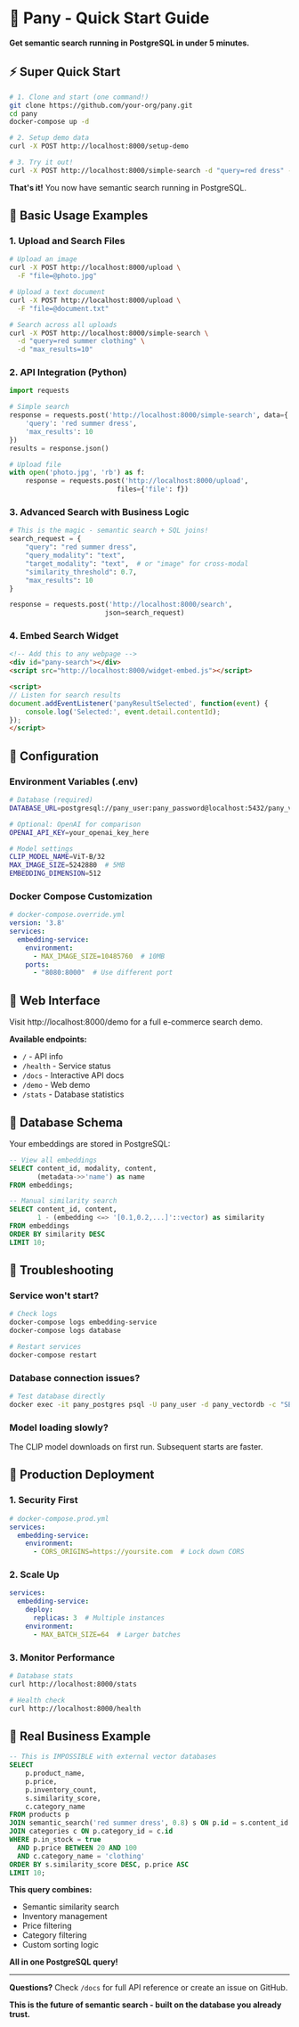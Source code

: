 # 🚀 Pany - Quick Start Guide

**Get semantic search running in PostgreSQL in under 5 minutes.**

## ⚡ Super Quick Start

```bash
# 1. Clone and start (one command!)
git clone https://github.com/your-org/pany.git
cd pany
docker-compose up -d

# 2. Setup demo data
curl -X POST http://localhost:8000/setup-demo

# 3. Try it out!
curl -X POST http://localhost:8000/simple-search -d "query=red dress" -d "max_results=5"
```

**That's it!** You now have semantic search running in PostgreSQL.


## 📝 Basic Usage Examples

### 1. Upload and Search Files

```bash
# Upload an image
curl -X POST http://localhost:8000/upload \
  -F "file=@photo.jpg"

# Upload a text document  
curl -X POST http://localhost:8000/upload \
  -F "file=@document.txt"

# Search across all uploads
curl -X POST http://localhost:8000/simple-search \
  -d "query=red summer clothing" \
  -d "max_results=10"
```

### 2. API Integration (Python)

```python
import requests

# Simple search
response = requests.post('http://localhost:8000/simple-search', data={
    'query': 'red summer dress',
    'max_results': 10
})
results = response.json()

# Upload file
with open('photo.jpg', 'rb') as f:
    response = requests.post('http://localhost:8000/upload', 
                           files={'file': f})
```

### 3. Advanced Search with Business Logic

```python
# This is the magic - semantic search + SQL joins!
search_request = {
    "query": "red summer dress",
    "query_modality": "text",
    "target_modality": "text",  # or "image" for cross-modal
    "similarity_threshold": 0.7,
    "max_results": 10
}

response = requests.post('http://localhost:8000/search', 
                        json=search_request)
```

### 4. Embed Search Widget

```html
<!-- Add this to any webpage -->
<div id="pany-search"></div>
<script src="http://localhost:8000/widget-embed.js"></script>

<script>
// Listen for search results
document.addEventListener('panyResultSelected', function(event) {
    console.log('Selected:', event.detail.contentId);
});
</script>
```

## 🔧 Configuration

### Environment Variables (.env)

```bash
# Database (required)
DATABASE_URL=postgresql://pany_user:pany_password@localhost:5432/pany_vectordb

# Optional: OpenAI for comparison
OPENAI_API_KEY=your_openai_key_here

# Model settings
CLIP_MODEL_NAME=ViT-B/32
MAX_IMAGE_SIZE=5242880  # 5MB
EMBEDDING_DIMENSION=512
```

### Docker Compose Customization

```yaml
# docker-compose.override.yml
version: '3.8'
services:
  embedding-service:
    environment:
      - MAX_IMAGE_SIZE=10485760  # 10MB
    ports:
      - "8080:8000"  # Use different port
```

## 🎨 Web Interface

Visit http://localhost:8000/demo for a full e-commerce search demo.

**Available endpoints:**
- `/` - API info
- `/health` - Service status  
- `/docs` - Interactive API docs
- `/demo` - Web demo
- `/stats` - Database statistics

## 💾 Database Schema

Your embeddings are stored in PostgreSQL:

```sql
-- View all embeddings
SELECT content_id, modality, content, 
       (metadata->>'name') as name 
FROM embeddings;

-- Manual similarity search
SELECT content_id, content, 
       1 - (embedding <=> '[0.1,0.2,...]'::vector) as similarity
FROM embeddings 
ORDER BY similarity DESC 
LIMIT 10;
```

## 🐛 Troubleshooting

### Service won't start?
```bash
# Check logs
docker-compose logs embedding-service
docker-compose logs database

# Restart services
docker-compose restart
```

### Database connection issues?
```bash
# Test database directly
docker exec -it pany_postgres psql -U pany_user -d pany_vectordb -c "SELECT COUNT(*) FROM embeddings;"
```

### Model loading slowly?
The CLIP model downloads on first run. Subsequent starts are faster.

## 🔄 Production Deployment

### 1. Security First

```yaml
# docker-compose.prod.yml
services:
  embedding-service:
    environment:
      - CORS_ORIGINS=https://yoursite.com  # Lock down CORS
```

### 2. Scale Up

```yaml
services:
  embedding-service:
    deploy:
      replicas: 3  # Multiple instances
    environment:
      - MAX_BATCH_SIZE=64  # Larger batches
```

### 3. Monitor Performance

```bash
# Database stats
curl http://localhost:8000/stats

# Health check
curl http://localhost:8000/health
```

## 🎯 Real Business Example

```sql
-- This is IMPOSSIBLE with external vector databases
SELECT 
    p.product_name,
    p.price, 
    p.inventory_count,
    s.similarity_score,
    c.category_name
FROM products p
JOIN semantic_search('red summer dress', 0.8) s ON p.id = s.content_id
JOIN categories c ON p.category_id = c.id
WHERE p.in_stock = true 
  AND p.price BETWEEN 20 AND 100
  AND c.category_name = 'clothing'
ORDER BY s.similarity_score DESC, p.price ASC
LIMIT 10;
```

**This query combines:**
- Semantic similarity search
- Inventory management  
- Price filtering
- Category filtering
- Custom sorting logic

**All in one PostgreSQL query!**

---

**Questions?** Check `/docs` for full API reference or create an issue on GitHub.

**This is the future of semantic search - built on the database you already trust.**
